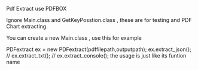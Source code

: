Pdf Extract
use PDFBOX

Ignore Main.class and GetKeyPosstion.class , these are for testing and PDF Chart extracting.

You can create a new Main.class , use this for example

PDFextract ex = new PDFextract(pdffilepath,outputpath);
ex.extract_json();
// ex.extract_txt();
// ex.extract_console(); 
the usage is just like its funtion name

